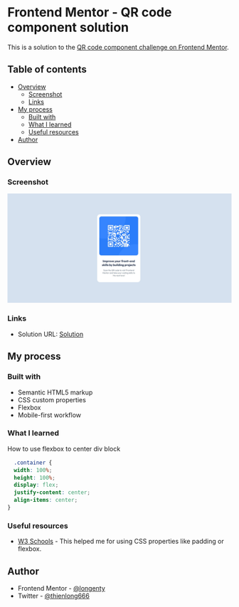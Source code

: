 # Frontend Mentor - QR code component solution

This is a solution to the [QR code component challenge on Frontend Mentor](https://www.frontendmentor.io/challenges/qr-code-component-iux_sIO_H). 

## Table of contents

- [Overview](#overview)
  - [Screenshot](#screenshot)
  - [Links](#links)
- [My process](#my-process)
  - [Built with](#built-with)
  - [What I learned](#what-i-learned)
  - [Useful resources](#useful-resources)
- [Author](#author)

## Overview

### Screenshot

![Screenshot](./screenshot.jpg)

### Links

- Solution URL: [Solution](https://github.com/longenty/QR-code-component)

## My process

### Built with

- Semantic HTML5 markup
- CSS custom properties
- Flexbox
- Mobile-first workflow

### What I learned
How to use flexbox to center div block

```css
  .container {
  width: 100%;
  height: 100%;
  display: flex;
  justify-content: center;
  align-items: center;
}
```


### Useful resources

- [W3 Schools](https://www.w3schools.com/) - This helped me for using CSS properties like padding or flexbox.

## Author
- Frontend Mentor - [@longenty](https://www.frontendmentor.io/profile/longenty)
- Twitter - [@thienlong666](https://x.com/thienlong666)

